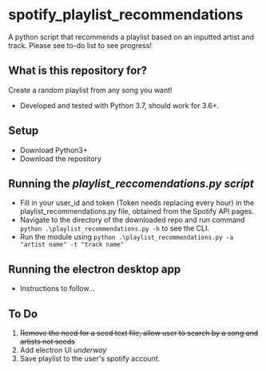 # spotify_playlist_recommendations
A python script that recommends a playlist based on an inputted artist and track. Please see to-do list to see progress!

## What is this repository for? ##
Create a random playlist from any song you want!
* Developed and tested with Python 3.7, should work for 3.6+.

## Setup ##
* Download Python3+
* Download the repository 

## Running the *playlist_reccomendations.py script* ##
* Fill in your user_id and token (Token needs replacing every hour) in the playlist_recommendations.py file, obtained from the Spotify API pages.
* Navigate to the directory of the downloaded repo and run command ```python .\playlist_recommendations.py -h``` to see the CLI.
* Run the module using ```python .\playlist_recommendations.py -a "artist name" -t "track name"```

## Running the electron desktop app ##
* Instructions to follow...

## To Do ##
1. <s>Remove the need for a seed text file, allow user to search by a song and artists not seeds</s>
2. Add electron UI *underway*
3. Save playlist to the user's spotify account.
